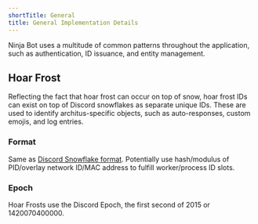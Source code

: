 ```yaml
---
shortTitle: General
title: General Implementation Details
---
```


Ninja Bot uses a multitude of common patterns throughout the application, such as authentication, ID issuance, and entity management.

## Hoar Frost

Reflecting the fact that hoar frost can occur on top of snow, hoar frost IDs can exist on top of Discord snowflakes as separate unique IDs. These are used to identify architus-specific objects, such as auto-responses, custom emojis, and log entries.

### Format

Same as [Discord Snowflake format](https://discordapp.com/developers/docs/reference#snowflakes). Potentially use hash/modulus of PID/overlay network ID/MAC address to fulfill worker/process ID slots.

### Epoch

Hoar Frosts use the Discord Epoch, the first second of 2015 or 1420070400000.
